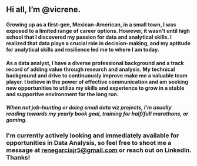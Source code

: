 ## Hi all, I’m @vicrene.

####  Growing up as a first-gen, Mexican-American, in a small town, I was exposed to a limited range of career options. However, it wasn't until high school that I discovered my passion for data and analytical skills. I realized that data plays a crucial role in decision-making, and my aptitude for analytical skills and resilience led me to where I am today.

#### As a data analyst, I have a diverse professional background and a track record of adding value through research and analysis. My technical background and drive to continuously improve make me a valuable team player. I believe in the power of effective communication and am seeking new opportunities to utilize my skills and experience to grow in a stable and supportive environment for the long run. 

##### When not job-hunting or doing small data viz projects, I'm usually reading towards my yearly book goal, training for half/full marathons, or gaming.


### I'm currently actively looking and immediately available for opportunities in Data Analysis, so feel free to shoot me a message at renegarciajr5@gmail.com or reach out on LinkedIn. Thanks!
